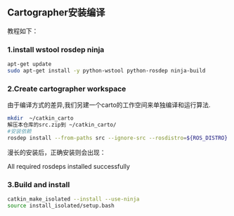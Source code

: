 ## Cartographer安装编译

教程如下：

### 1.install wstool rosdep ninja

~~~sh
apt-get update
sudo apt-get install -y python-wstool python-rosdep ninja-build
~~~
### 2.Create cartographer workspace

由于编译方式的差异,我们另建一个carto的工作空间来单独编译和运行算法.

~~~sh
mkdir  ~/catkin_carto
解压本仓库的src.zip到 ~/catkin_carto/
#安装依赖
rosdep install --from-paths src --ignore-src --rosdistro=${ROS_DISTRO} -y
~~~

漫长的安装后，正确安装则会出现：

All required rosdeps installed successfully

### 3.Build and install

~~~sh
catkin_make_isolated --install --use-ninja
source install_isolated/setup.bash
~~~
